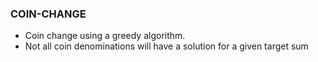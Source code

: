 ### COIN-CHANGE
- Coin change using a greedy algorithm. 
- Not all coin denominations will have a solution for a given target sum
